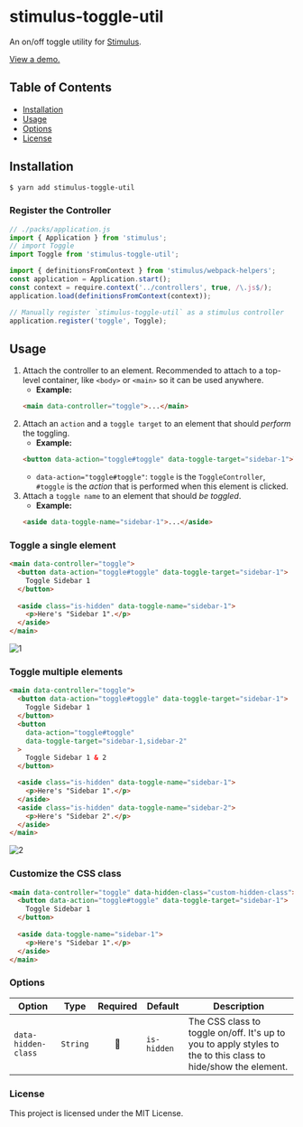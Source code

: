 # stimulus-toggle-util

An on/off toggle utility for [Stimulus](https://stimulusjs.org/).

[View a demo.](https://codesandbox.io/s/stimulus-toggle-demo-qelx8)

## Table of Contents

- [Installation](#installation)
- [Usage](#usage)
- [Options](#options)
- [License](#license)

## Installation

```sh
$ yarn add stimulus-toggle-util
```

### Register the Controller

```js
// ./packs/application.js
import { Application } from 'stimulus';
// import Toggle
import Toggle from 'stimulus-toggle-util';

import { definitionsFromContext } from 'stimulus/webpack-helpers';
const application = Application.start();
const context = require.context('../controllers', true, /\.js$/);
application.load(definitionsFromContext(context));

// Manually register `stimulus-toggle-util` as a stimulus controller
application.register('toggle', Toggle);
```

## Usage

1. Attach the controller to an element. Recommended to attach to a top-level container, like `<body>` or `<main>` so it can be used anywhere.
    * **Example:**
    ```html
    <main data-controller="toggle">...</main>
    ```
2. Attach an `action` and a `toggle target` to an element that should _perform_ the toggling.
    * **Example:**
    ```html
    <button data-action="toggle#toggle" data-toggle-target="sidebar-1">Toggle</button>
    ```
    * `data-action="toggle#toggle"`: `toggle` is the `ToggleController`, `#toggle` is the _action_ that is performed when this element is clicked.
3. Attach a `toggle name` to an element that should _be toggled_.
    * **Example:**
    ```html
    <aside data-toggle-name="sidebar-1">...</aside>
    ```

### Toggle a single element

```html
<main data-controller="toggle">
  <button data-action="toggle#toggle" data-toggle-target="sidebar-1">
    Toggle Sidebar 1
  </button>
      
  <aside class="is-hidden" data-toggle-name="sidebar-1">
    <p>Here's "Sidebar 1".</p>
  </aside>
</main>
```

![1](https://user-images.githubusercontent.com/368723/79125630-145c0d00-7d64-11ea-892a-cfc543a394bd.gif)

### Toggle multiple elements

```html
<main data-controller="toggle">
  <button data-action="toggle#toggle" data-toggle-target="sidebar-1">
    Toggle Sidebar 1
  </button>
  <button
    data-action="toggle#toggle"
    data-toggle-target="sidebar-1,sidebar-2"
  >
    Toggle Sidebar 1 & 2
  </button>

  <aside class="is-hidden" data-toggle-name="sidebar-1">
    <p>Here's "Sidebar 1".</p>
  </aside>
  <aside class="is-hidden" data-toggle-name="sidebar-2">
    <p>Here's "Sidebar 2".</p>
  </aside>
</main>
```

![2](https://user-images.githubusercontent.com/368723/79125652-1b831b00-7d64-11ea-9915-7d13eb105fd7.gif)

### Customize the CSS class

```html
<main data-controller="toggle" data-hidden-class="custom-hidden-class">
  <button data-action="toggle#toggle" data-toggle-target="sidebar-1">
    Toggle Sidebar 1
  </button>
      
  <aside data-toggle-name="sidebar-1">
    <p>Here's "Sidebar 1".</p>
  </aside>
</main>
```

### Options

Option | Type | Required | Default | Description
--- | --- | :---: | --- | ---
`data-hidden-class` | `String` | 🚫 | `is-hidden` | The CSS class to toggle on/off. It's up to you to apply styles to the to this class to hide/show the element.

### License

This project is licensed under the MIT License.
